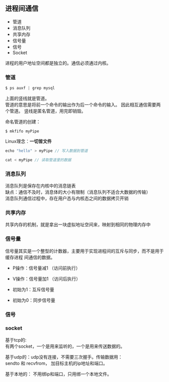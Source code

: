 ## 进程间通信

* 管道
* 消息队列
* 共享内存
* 信号量
* 信号
* Socket

进程的用户地址空间都是独立的。通信必须通过内核。  

### 管道

```C
$ ps auxf | grep mysql
```
上面的竖线就是管道。  
管道的意思是将前一个命令的输出作为后一个命令的输入。
因此相互通信需要两个管道。
竖线是匿名管道，用完即销毁。

命名管道的创建：
```
$ mkfifo myPipe
```
Linux理念：**一切皆文件**

```C++
echo "hello" > myPipe // 写入数据到管道

cat < myPipe // 读取管道里的数据
```

### 消息队列

消息队列是保存在内核中的消息链表  
缺点：通信不及时，消息体的大小有限制（消息队列不适合大数据的传输）  
消息队列通信过程中，存在⽤户态与内核态之间的数据拷⻉开销  

### 共享内存

共享内存的机制，就是拿出⼀块虚拟地址空间来，映射到相同的物理内存中

### 信号量

信号量其实是⼀个整型的计数器，主要⽤于实现进程间的互斥与同步，⽽不是⽤于缓存进程
间通信的数据。
* P操作：信号量减1 （访问前执行）
* V操作：信号量加1 （访问后执行）
  
* 初始为1：互斥信号量
* 初始为0：同步信号量
  
### 信号

### socket

基于tcp的:  
有两个socket，一个是用来监听的，一个是用来传送数据的。

基于udp的：udp没有连接，不需要三次握手。传输数据用：  
sendto 和 recvfrom， 加目标主机的ip地址和端口。

基于本地的：
不用绑ip和端口，只用绑一个本地文件。



